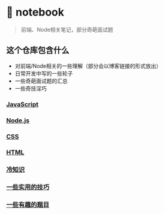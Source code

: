 # :notebook: notebook

> 前端、Node相关笔记，部分奇葩面试题

## 这个仓库包含什么

- 对前端/Node相关的一些理解（部分会以博客链接的形式放出）
- 日常开发中写的一些轮子
- 一些奇葩面试题的汇总
- 一些奇技淫巧

### [JavaScript](/docs/javascript.md)

### [Node.js](/docs/nodejs.md)

### [CSS](/docs/css.md)

### [HTML](/docs/html.md)

### [冷知识](/docs/tricks.md)

### [一些实用的技巧](/docs/useful.md)

### [一些有趣的题目](/docs/interview.md)
